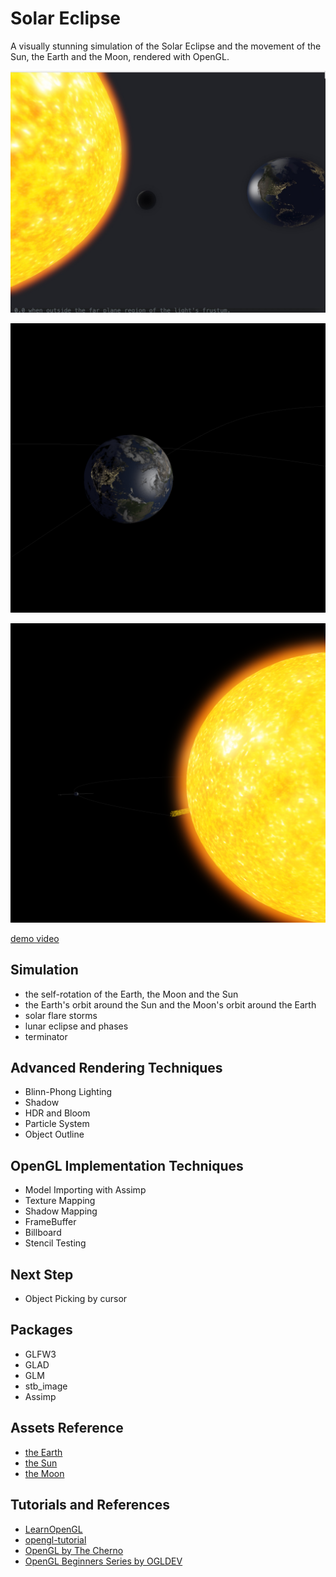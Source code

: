 # Solar Eclipse

A visually stunning simulation of the Solar Eclipse and the movement of the Sun, the Earth and the Moon, rendered with OpenGL.

![1](/assets/1.jpg)

![3](/assets/3.png)

![4](/assets/4.png)

[demo video](https://youtu.be/_d7pxzLYDqM?si=6LLu_GMGIJ3vC-_X)

## Simulation

- the self-rotation of the Earth, the Moon and the Sun 
- the Earth's orbit around the Sun and the Moon's orbit around the Earth
- solar flare storms
- lunar eclipse and phases
- terminator

## Advanced Rendering Techniques

- Blinn-Phong Lighting
- Shadow
- HDR and Bloom
- Particle System
- Object Outline

## OpenGL Implementation Techniques

- Model Importing with Assimp
- Texture Mapping
- Shadow Mapping
- FrameBuffer
- Billboard
- Stencil Testing

## Next Step

- Object Picking by cursor

## Packages

- GLFW3
- GLAD
- GLM
- stb_image
- Assimp

## Assets Reference

- [the Earth](https://skfb.ly/6yuSN)
- [the Sun](https://skfb.ly/6yGSx)
- [the Moon](https://skfb.ly/6s9oz)

## Tutorials and References

- [LearnOpenGL](https://learnopengl.com/)
- [opengl-tutorial](https://www.opengl-tutorial.org/)
- [OpenGL by The Cherno](https://www.youtube.com/watch?v=W3gAzLwfIP0&list=PLlrATfBNZ98foTJPJ_Ev03o2oq3-GGOS2&ab_channel=TheCherno)
- [OpenGL Beginners Series by OGLDEV](https://www.youtube.com/watch?v=sP_kiODC25Q&t=622s&ab_channel=OGLDEV)


